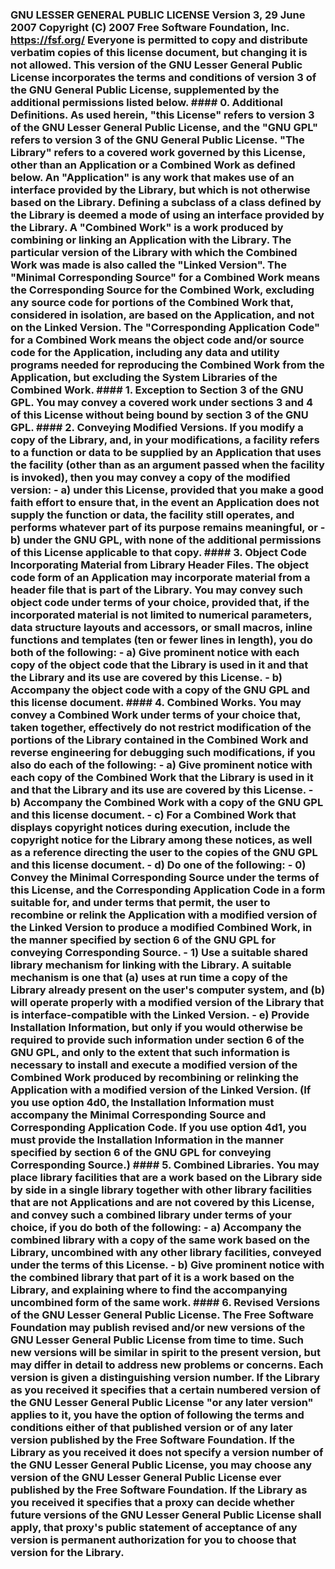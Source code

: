 ### GNU LESSER GENERAL PUBLIC LICENSE Version 3, 29 June 2007 Copyright (C) 2007 Free Software Foundation, Inc. <https://fsf.org/> Everyone is permitted to copy and distribute verbatim copies of this license document, but changing it is not allowed. This version of the GNU Lesser General Public License incorporates the terms and conditions of version 3 of the GNU General Public License, supplemented by the additional permissions listed below. #### 0. Additional Definitions. As used herein, "this License" refers to version 3 of the GNU Lesser General Public License, and the "GNU GPL" refers to version 3 of the GNU General Public License. "The Library" refers to a covered work governed by this License, other than an Application or a Combined Work as defined below. An "Application" is any work that makes use of an interface provided by the Library, but which is not otherwise based on the Library. Defining a subclass of a class defined by the Library is deemed a mode of using an interface provided by the Library. A "Combined Work" is a work produced by combining or linking an Application with the Library. The particular version of the Library with which the Combined Work was made is also called the "Linked Version". The "Minimal Corresponding Source" for a Combined Work means the Corresponding Source for the Combined Work, excluding any source code for portions of the Combined Work that, considered in isolation, are based on the Application, and not on the Linked Version. The "Corresponding Application Code" for a Combined Work means the object code and/or source code for the Application, including any data and utility programs needed for reproducing the Combined Work from the Application, but excluding the System Libraries of the Combined Work. #### 1. Exception to Section 3 of the GNU GPL. You may convey a covered work under sections 3 and 4 of this License without being bound by section 3 of the GNU GPL. #### 2. Conveying Modified Versions. If you modify a copy of the Library, and, in your modifications, a facility refers to a function or data to be supplied by an Application that uses the facility (other than as an argument passed when the facility is invoked), then you may convey a copy of the modified version: - a) under this License, provided that you make a good faith effort to ensure that, in the event an Application does not supply the function or data, the facility still operates, and performs whatever part of its purpose remains meaningful, or - b) under the GNU GPL, with none of the additional permissions of this License applicable to that copy. #### 3. Object Code Incorporating Material from Library Header Files. The object code form of an Application may incorporate material from a header file that is part of the Library. You may convey such object code under terms of your choice, provided that, if the incorporated material is not limited to numerical parameters, data structure layouts and accessors, or small macros, inline functions and templates (ten or fewer lines in length), you do both of the following: - a) Give prominent notice with each copy of the object code that the Library is used in it and that the Library and its use are covered by this License. - b) Accompany the object code with a copy of the GNU GPL and this license document. #### 4. Combined Works. You may convey a Combined Work under terms of your choice that, taken together, effectively do not restrict modification of the portions of the Library contained in the Combined Work and reverse engineering for debugging such modifications, if you also do each of the following: - a) Give prominent notice with each copy of the Combined Work that the Library is used in it and that the Library and its use are covered by this License. - b) Accompany the Combined Work with a copy of the GNU GPL and this license document. - c) For a Combined Work that displays copyright notices during execution, include the copyright notice for the Library among these notices, as well as a reference directing the user to the copies of the GNU GPL and this license document. - d) Do one of the following: - 0) Convey the Minimal Corresponding Source under the terms of this License, and the Corresponding Application Code in a form suitable for, and under terms that permit, the user to recombine or relink the Application with a modified version of the Linked Version to produce a modified Combined Work, in the manner specified by section 6 of the GNU GPL for conveying Corresponding Source. - 1) Use a suitable shared library mechanism for linking with the Library. A suitable mechanism is one that (a) uses at run time a copy of the Library already present on the user's computer system, and (b) will operate properly with a modified version of the Library that is interface-compatible with the Linked Version. - e) Provide Installation Information, but only if you would otherwise be required to provide such information under section 6 of the GNU GPL, and only to the extent that such information is necessary to install and execute a modified version of the Combined Work produced by recombining or relinking the Application with a modified version of the Linked Version. (If you use option 4d0, the Installation Information must accompany the Minimal Corresponding Source and Corresponding Application Code. If you use option 4d1, you must provide the Installation Information in the manner specified by section 6 of the GNU GPL for conveying Corresponding Source.) #### 5. Combined Libraries. You may place library facilities that are a work based on the Library side by side in a single library together with other library facilities that are not Applications and are not covered by this License, and convey such a combined library under terms of your choice, if you do both of the following: - a) Accompany the combined library with a copy of the same work based on the Library, uncombined with any other library facilities, conveyed under the terms of this License. - b) Give prominent notice with the combined library that part of it is a work based on the Library, and explaining where to find the accompanying uncombined form of the same work. #### 6. Revised Versions of the GNU Lesser General Public License. The Free Software Foundation may publish revised and/or new versions of the GNU Lesser General Public License from time to time. Such new versions will be similar in spirit to the present version, but may differ in detail to address new problems or concerns. Each version is given a distinguishing version number. If the Library as you received it specifies that a certain numbered version of the GNU Lesser General Public License "or any later version" applies to it, you have the option of following the terms and conditions either of that published version or of any later version published by the Free Software Foundation. If the Library as you received it does not specify a version number of the GNU Lesser General Public License, you may choose any version of the GNU Lesser General Public License ever published by the Free Software Foundation. If the Library as you received it specifies that a proxy can decide whether future versions of the GNU Lesser General Public License shall apply, that proxy's public statement of acceptance of any version is permanent authorization for you to choose that version for the Library.
